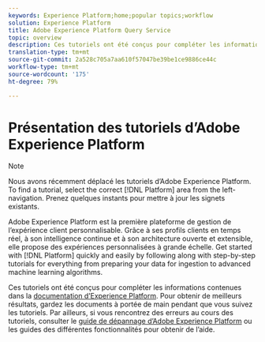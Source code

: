 ```yaml
---
keywords: Experience Platform;home;popular topics;workflow
solution: Experience Platform
title: Adobe Experience Platform Query Service
topic: overview
description: Ces tutoriels ont été conçus pour compléter les informations contenues dans la documentation d’Experience Platform. Pour obtenir de meilleurs résultats, gardez les documents à portée de main pendant que vous suivez les tutoriels.
translation-type: tm+mt
source-git-commit: 2a528c705a7aa610f57047be39be1ce9886ce44c
workflow-type: tm+mt
source-wordcount: '175'
ht-degree: 79%

---
```



# Présentation des tutoriels d’Adobe Experience Platform

>[!NOTE]
>
>Nous avons récemment déplacé les tutoriels d’Adobe Experience Platform. To find a tutorial, select the correct [!DNL Platform] area from the left-navigation. Prenez quelques instants pour mettre à jour les signets existants.

Adobe Experience Platform est la première plateforme de gestion de l’expérience client personnalisable. Grâce à ses profils clients en temps réel, à son intelligence continue et à son architecture ouverte et extensible, elle propose des expériences personnalisées à grande échelle. Get started with [!DNL Platform] quickly and easily by following along with step-by-step tutorials for everything from preparing your data for ingestion to advanced machine learning algorithms.

Ces tutoriels ont été conçus pour compléter les informations contenues dans la [documentation d’Experience Platform](../landing/documentation/overview.md). Pour obtenir de meilleurs résultats, gardez les documents à portée de main pendant que vous suivez les tutoriels. Par ailleurs, si vous rencontrez des erreurs au cours des tutoriels, consulter le [guide de dépannage d’Adobe Experience Platform](../landing/troubleshooting.md) ou les guides des différentes fonctionnalités pour obtenir de l’aide.